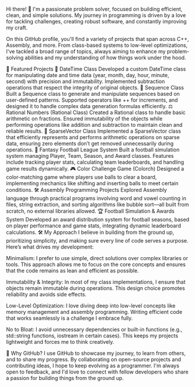 Hi there! 👋 I'm a passionate problem solver, focused on building efficient, clean, and simple solutions. My journey in programming is driven by a love for tackling challenges, creating robust software, and constantly improving my craft.

On this GitHub profile, you'll find a variety of projects that span across C++, Assembly, and more. From class-based systems to low-level optimizations, I've tackled a broad range of topics, always aiming to enhance my problem-solving abilities and my understanding of how things work under the hood.

🚀 Featured Projects
📅 DateTime Class
Developed a custom DateTime class for manipulating date and time data (year, month, day, hour, minute, second) with precision and immutability. Implemented subtraction operations that respect the integrity of original objects.
🔢 Sequence Class
Built a Sequence class to generate and manipulate sequences based on user-defined patterns. Supported operators like ++ for increments, and designed it to handle complex data generation formulas efficiently.
⚖️ Rational Numbers (Rational Class)
Created a Rational class to handle basic arithmetic on fractions. Ensured immutability of the objects while performing operations like addition and subtraction to maintain clean and reliable results.
🔳 SparseVector Class
Implemented a SparseVector class that efficiently represents and performs arithmetic operations on sparse data, ensuring zero elements don’t get removed unnecessarily during operations.
🏈 Fantasy Football League System
Built a football simulation system managing Player, Team, Season, and Award classes. Features include tracking player stats, calculating team leaderboards, and handling game results dynamically.
🎮 Color Challenge Game (Colorch)
Designed a color-matching game where players use balls to clear a board, implementing mechanics like shifting and inserting balls to meet certain conditions.
🛠️ Assembly Programming Projects
Explored Assembly language through practical programs involving word and vowel counting in files, string extraction, and sorting algorithms like bubble sort—all built from scratch, no external libraries allowed.
🏆 Football Simulation & Awards System
Developed an award distribution system for football seasons, based on player performance and game stats, integrating dynamic leaderboard calculations.
🛠️ My Approach
I believe in building from the ground up, prioritizing simplicity, and making sure every line of code serves a purpose. Here’s what drives my development:

Minimalism: I prefer to use simple, direct solutions over complex libraries or tools. This approach allows me to focus on the core concepts and ensures that the code remains as lean and efficient as possible.

Immutability & Integrity: In most of my class implementations, I ensure that objects remain immutable during operations. This design choice promotes reliability and avoids side effects.

Low-Level Optimization: I love diving deep into low-level concepts like memory management and assembly programming. Writing efficient code that works seamlessly is a challenge I embrace fully.

No to Bloat: I avoid unnecessary dependencies or built-in functions (e.g., std::string functions, iostream in certain cases). This keeps my projects lightweight and forces me to think creatively.

🌱 Why GitHub?
I use GitHub to showcase my journey, to learn from others, and to share my progress. By collaborating on open-source projects and contributing ideas, I hope to keep evolving as a programmer. I'm always open to feedback, and I'd love to connect with fellow developers who share a passion for building things from the ground up.

